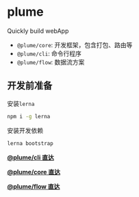 # plume

Quickly build webApp

- `@plume/core`: 开发框架，包含打包、路由等
- `@plume/cli`: 命令行程序
- `@plume/flow`: 数据流方案

## 开发前准备

安装`lerna`

```bash
npm i -g lerna
```

安装开发依赖

```bash
lerna bootstrap
```

**[@plume/cli 直达](https://github.com/itcat99/plume/tree/master/packages/cli)**

**[@plume/core 直达](https://github.com/itcat99/plume/tree/master/packages/core)**

**[@plume/flow 直达](https://github.com/itcat99/plume/tree/master/packages/flow)**
